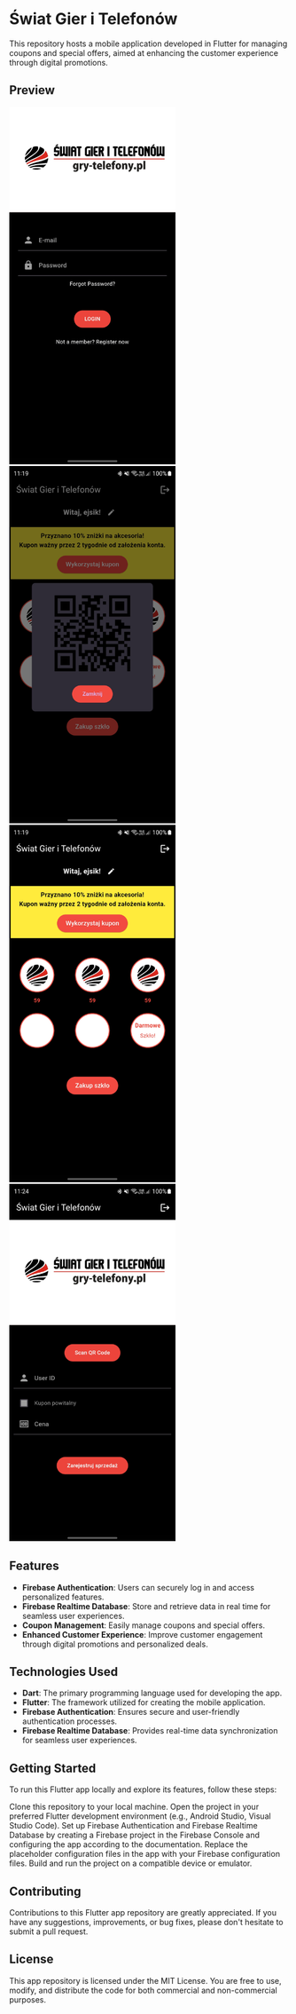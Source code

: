 # Świat Gier i Telefonów

This repository hosts a mobile application developed in Flutter for managing coupons and special offers, aimed at enhancing the customer experience through digital promotions.

## Preview
<div>
  <img src="https://github.com/ejsiik/GryTelefony/blob/main/gry_telefony/github%20screenshots/3.jpg?raw=true" alt="Login page" width="300">
  <img src="https://github.com/ejsiik/GryTelefony/blob/main/gry_telefony/github%20screenshots/2.jpg?raw=true" alt="Client page" width="300">
  <img src="https://github.com/ejsiik/GryTelefony/blob/main/gry_telefony/github%20screenshots/1.jpg?raw=true" alt="Qr page" width="300">
  <img src="https://github.com/ejsiik/GryTelefony/blob/main/gry_telefony/github%20screenshots/4.jpg?raw=true" alt="Admin page" width="300">
</div>



## Features
- **Firebase Authentication**: Users can securely log in and access personalized features.
- **Firebase Realtime Database**: Store and retrieve data in real time for seamless user experiences.
- **Coupon Management**: Easily manage coupons and special offers.
- **Enhanced Customer Experience**: Improve customer engagement through digital promotions and personalized deals.

## Technologies Used
- **Dart**: The primary programming language used for developing the app.
- **Flutter**: The framework utilized for creating the mobile application.
- **Firebase Authentication**: Ensures secure and user-friendly authentication processes.
- **Firebase Realtime Database**: Provides real-time data synchronization for seamless user experiences.

## Getting Started
To run this Flutter app locally and explore its features, follow these steps:

Clone this repository to your local machine.
Open the project in your preferred Flutter development environment (e.g., Android Studio, Visual Studio Code).
Set up Firebase Authentication and Firebase Realtime Database by creating a Firebase project in the Firebase Console and configuring the app according to the documentation.
Replace the placeholder configuration files in the app with your Firebase configuration files.
Build and run the project on a compatible device or emulator.

## Contributing
Contributions to this Flutter app repository are greatly appreciated. If you have any suggestions, improvements, or bug fixes, please don't hesitate to submit a pull request.

## License
This app repository is licensed under the MIT License. You are free to use, modify, and distribute the code for both commercial and non-commercial purposes.
